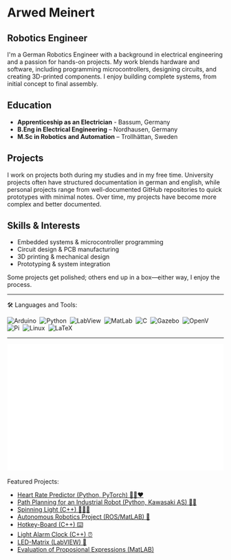 # Arwed Meinert

## **Robotics Engineer**

I'm a German Robotics Engineer with a background in electrical engineering and a passion for hands-on projects. My work blends hardware and software, including programming microcontrollers, designing circuits, and creating 3D-printed components. I enjoy building complete systems, from initial concept to final assembly.

## **Education**
- **Apprenticeship as an Electrician** - Bassum, Germany
- **B.Eng in Electrical Engineering** – Nordhausen, Germany
- **M.Sc in Robotics and Automation** – Trollhättan, Sweden

## **Projects**
I work on projects both during my studies and in my free time. University projects often have structured documentation in german and english, while personal projects range from well-documented GitHub repositories to quick prototypes with minimal notes. Over time, my projects have become more complex and better documented.

## **Skills & Interests**
- Embedded systems & microcontroller programming
- Circuit design & PCB manufacturing
- 3D printing & mechanical design
- Prototyping & system integration

Some projects get polished; others end up in a box—either way, I enjoy the process.

---

🛠️ Languages and Tools:
<div>
  
  <img src="https://github.com/ArwedMeinert/devicon/blob/master/icons/arduino/arduino-original.svg" title="Arduino" alt="Arduino" width="60" height="60"/>&nbsp;
  <img src="https://github.com/ArwedMeinert/devicon/blob/master/icons/python/python-original.svg" title="Python" alt="Python" width="60" height="60"/>&nbsp;
  <img src="https://github.com/ArwedMeinert/devicon/blob/master/icons/labview/labview-original.svg" title="LabView" alt="LabView" width="60" height="60"/>&nbsp;
  <img src="https://github.com/ArwedMeinert/devicon/blob/master/icons/matlab/matlab-original.svg" title="MatLab" alt="MatLab" width="60" height="60"/>&nbsp;
   <img src="https://github.com/ArwedMeinert/devicon/blob/master/icons/c/c-original.svg" title="C" alt="C" width="60" height="60"/>&nbsp;
   <img src="https://github.com/ArwedMeinert/devicon/blob/master/icons/gazebo/gazebo-original.svg" title="Gazebo" alt="Gazebo" width="60" height="60"/>&nbsp;
   <img src="https://github.com/ArwedMeinert/devicon/blob/master/icons/opencv/opencv-original.svg" title="OpenCV" alt="OpenV" width="60" height="60"/>&nbsp;
   <img src="https://github.com/ArwedMeinert/devicon/blob/master/icons/raspberrypi/raspberrypi-original.svg" title="Pi" alt="Pi" width="60" height="60"/>&nbsp;
   <img src="https://github.com/ArwedMeinert/devicon/blob/master/icons/linux/linux-plain.svg" title="Linux" alt="Linux" width="60" height="60"/>&nbsp;
   <img src="https://github.com/ArwedMeinert/devicon/blob/master/icons/latex/latex-original.svg" title="LaTeX" alt="LaTeX" width="60" height="60"/>&nbsp;
<div>
  

  ---
![](https://raw.githubusercontent.com/ArwedMeinert/github-stats/master/generated/languages.svg#gh-dark-mode-only)

  Featured Projects:
 - [Heart Rate Predictor  (Python, PyTorch) 🚴‍♂️❤️](https://github.com/ArwedMeinert/HeartRatePredictor)
 - [Path Planning for an Industrial Robot  (Python, Kawasaki AS) 🦾🍪](https://github.com/ArwedMeinert/Automated-Path-Generation-for-6DoF-Robot)
 - [Spinning Light (C++) 🚴‍♂️🚦](https://github.com/ArwedMeinert/Spinning-Light)
 - [Autonomous Robotics Project (ROS/MatLAB) 🤖](https://github.com/ArwedMeinert/AutonomousRobotics)
 - [Hotkey-Board (C++) ⌨️](https://github.com/ArwedMeinert/Hotkey-Board)
 - [Light Alarm Clock (C++) ⏰](https://github.com/ArwedMeinert/Light-Alarm-Clock-)
 - [LED-Matrix (LabVIEW) 🚥](https://github.com/ArwedMeinert/LabView-Led-Matrix)
 - [Evaluation of Proposional Expressions (MatLAB)](https://github.com/ArwedMeinert/Evaluation-of-Propositional-Expressions)
<!--
**ArwedMeinert/ArwedMeinert** is a ✨ _special_ ✨ repository because its `README.md` (this file) appears on your GitHub profile.

Here are some ideas to get you started:

- 🔭 I’m currently working on ...
- 🌱 I’m currently learning ...
- 👯 I’m looking to collaborate on ...
- 🤔 I’m looking for help with ...
- 💬 Ask me about ...
- 📫 How to reach me: ...
- 😄 Pronouns: ...
- ⚡ Fun fact: ...
-->
